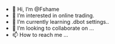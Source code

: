 - 👋 Hi, I’m @Fshame
- 👀 I’m interested in online trading.
- 🌱 I’m currently learning .dbot settings..
- 💞️ I’m looking to collaborate on ...
- 📫 How to reach me ...

<!---
Fshame/Fshame is a ✨ special ✨ repository because its `README.md` (this file) appears on your GitHub profile.
You can click the Preview link to take a look at your changes.
--->
